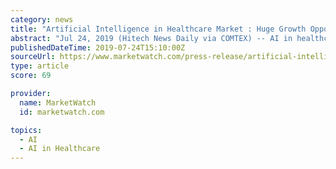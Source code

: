 ```yaml
---
category: news
title: "Artificial Intelligence in Healthcare Market : Huge Growth Opportunities | Industry Trends | Market Analysis & Global Forecast to 2023"
abstract: "Jul 24, 2019 (Hitech News Daily via COMTEX) -- AI in healthcare market was valued at $1,441 million in 2016, and is estimated to reach at $22,790 million by 2023, registering a CAGR of 48.7% from 2017 to 2023. North America is the highest contributor in ..."
publishedDateTime: 2019-07-24T15:10:00Z
sourceUrl: https://www.marketwatch.com/press-release/artificial-intelligence-in-healthcare-market-huge-growth-opportunities-industry-trends-market-analysis-global-forecast-to-2023-2019-07-24
type: article
score: 69

provider:
  name: MarketWatch
  id: marketwatch.com

topics:
  - AI
  - AI in Healthcare
---
```


